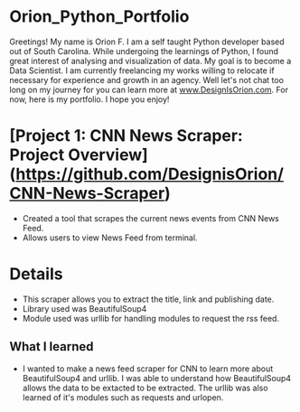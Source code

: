 # Orion_Python_Portfolio
Greetings! My name is Orion F. I am a self taught Python developer based out of South Carolina. While undergoing the learnings of Python, I found great interest of analysing and visualization of data. My goal is to become a Data Scientist. I am currently freelancing my works willing to relocate if necessary for experience and growth in an agency. Well let's not chat too long on my journey for you can learn more at www.DesignIsOrion.com. For now, here is my portfolio. I hope you enjoy! 


# [Project 1: CNN News Scraper: Project Overview] (https://github.com/DesignisOrion/CNN-News-Scraper)
- Created a tool that scrapes the current news events from CNN News Feed.
- Allows users to view News Feed from terminal.

# Details
- This scraper allows you to extract the title, link and publishing date.
- Library used was BeautifulSoup4
- Module used was urllib for handling modules to request the rss feed.
 

## What I learned
- I wanted to make a news feed scraper for CNN to learn more about BeautifulSoup4 and urllib. I was able to understand how BeautifulSoup4 allows the data to be extacted to be extracted. The urllib was also learned of it's modules such as requests and urlopen.
